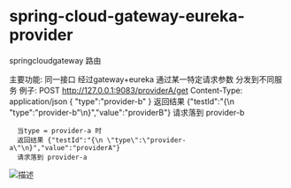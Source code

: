 # spring-cloud-gateway-eureka-provider
springcloudgateway 路由


主要功能: 同一接口 经过gateway+eureka 通过某一特定请求参数 分发到不同服务
例子: POST http://127.0.0.1:9083/providerA/get
      Content-Type: application/json
      {
       "type":"provider-b"
      }
      返回结果 {"testId":"{\n \"type\":\"provider-b\"\n}","value":"providerB"}
      请求落到 provider-b
      
      当type = provider-a 时
      返回结果 {"testId":"{\n \"type\":\"provider-a\"\n}","value":"providerA"}
      请求落到 provider-a
      
![描述](http://assets.processon.com/chart_image/5facfb2607912977fd4fff39.png?_=1611417462549)


